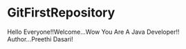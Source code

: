 # GitFirstRepository
Hello Everyone!!Welcome...Wow You Are A Java Developer!!
<br>
Author...Preethi Dasari!
